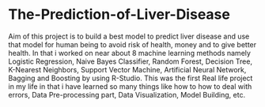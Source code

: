# The-Prediction-of-Liver-Disease
Aim of this project is to build a best model to predict liver disease and use that model for human being to avoid risk of health, money and to give better health. In that i worked on near about 8 machine learning methods namely  Logistic Regression, Naive Bayes Classifier, Random Forest, Decision Tree, K-Nearest Neighbors, Support Vector Machine, Artificial Neural Network, Bagging and Boosting by using R-Studio. This was the first Real life project in my life in that i have learned so many things like how to how to deal with errors,  Data Pre-processing part, Data Visualization, Model Building, etc. 
